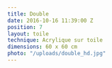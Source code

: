 ```yaml
---
title: Double
date: 2016-10-16 11:39:00 Z
position: 7
layout: toile
technique: Acrylique sur toile
dimensions: 60 x 60 cm
photo: "/uploads/double_hd.jpg"
---
```



